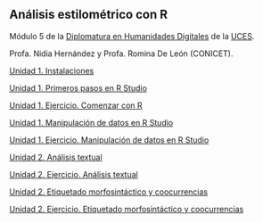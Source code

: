 ## Análisis estilométrico con R

Módulo 5 de la [Diplomatura en Humanidades Digitales](https://www.uces.edu.ar/educacion-distancia/curso/15140/diplomatura-humanidades-digitales) de la [UCES](https://www.uces.edu.ar/).

Profa. Nidia Hernández y Profa. Romina De León (CONICET).


[Unidad 1. Instalaciones](unidad1_instalaciones.html)

[Unidad 1. Primeros pasos en R Studio](unidad1_basicos.html)

[Unidad 1. Ejercicio. Comenzar con R](unidad1_comenzar-con-R.html)

[Unidad 1. Manipulación de datos en R Studio](unidad1_manipulacion-de-datos.html)

[Unidad 1. Ejercicio. Manipulación de datos en R Studio](unidad1_ej-manipulacion-datos.html)

[Unidad 2. Análisis textual](unidad2_analisis-textual.html)

[Unidad 2. Ejercicio. Análisis textual](unidad2_ej_analisis_textual.html)

[Unidad 2. Etiquetado morfosintáctico y coocurrencias](unidad2-etiquetado-pos.html)

[Unidad 2. Ejercicio. Etiquetado morfosintáctico y coocurrencias](unidad2_ej-etiquetado-pos.html)

